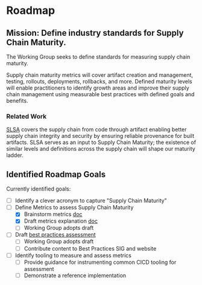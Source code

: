 # Roadmap

## Mission: Define industry standards for Supply Chain Maturity.

The Working Group seeks to define standards for measuring supply chain maturity.

Supply chain maturity metrics will cover artifact creation and management,
testing, rollouts, deployments, rollbacks, and more. Defined maturity levels will
enable practitioners to identify growth areas and improve their supply chain management
using measurable best practices with defined goals and benefits.

### Related Work

[SLSA](http://slsa.dev) covers the supply chain from code through artifact enabling
better supply chain integrity and security by ensuring reliable provenance for built
artifacts. SLSA serves as an input to Supply Chain Maturity; the existence of similar
levels and definitions across the supply chain will shape our maturity ladder.

## Identified Roadmap Goals

Currently identified goals:

* [ ] Identify a clever acronym to capture "Supply Chain Maturity"
* [ ] Define Metrics to assess Supply Chain Maturity
  * [x] Brainstorm metrics [doc](https://docs.google.com/document/d/1rGvQv2GH8HYbQUZxg89LmWsYe8-MyeTEcj08nwULitw/edit?pli=1#)
  * [x] Draft metrics explanation [doc](https://docs.google.com/document/d/1CDSbQezqauwL2BaFob7o2ztLk6dTQGZqZCMZ_szNhW8/edit?resourcekey=0-ooiOpNu2gyR-KOlMNOCcDA)
  * [ ] Working Group adopts draft
* [ ] Draft [best practices assessment](https://bestpractices.cd.foundation/learn/assess/)
  * [ ] Working Group adopts draft
  * [ ] Contribute content to Best Practices SIG and website
* [ ] Identify tooling to measure and assess metrics
  * [ ] Provide guidance for instrumenting common CICD tooling for assessment
  * [ ] Demonstrate a reference implementation
